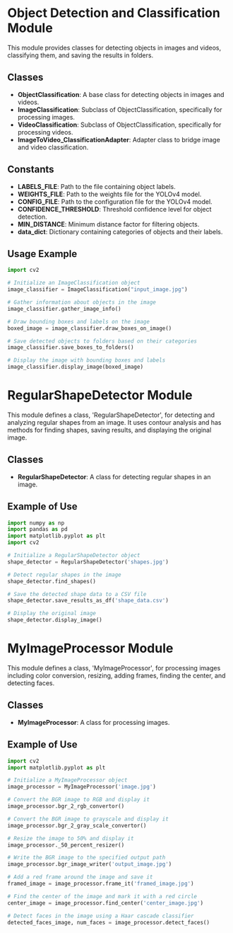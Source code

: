 # Object Detection and Classification Module

This module provides classes for detecting objects in images and videos, classifying them, 
and saving the results in folders.

## Classes

- **ObjectClassification**: A base class for detecting objects in images and videos.
- **ImageClassification**: Subclass of ObjectClassification, specifically for processing images.
- **VideoClassification**: Subclass of ObjectClassification, specifically for processing videos.
- **ImageToVideo_ClassificationAdapter**: Adapter class to bridge image and video classification.

## Constants

- **LABELS_FILE**: Path to the file containing object labels.
- **WEIGHTS_FILE**: Path to the weights file for the YOLOv4 model.
- **CONFIG_FILE**: Path to the configuration file for the YOLOv4 model.
- **CONFIDENCE_THRESHOLD**: Threshold confidence level for object detection.
- **MIN_DISTANCE**: Minimum distance factor for filtering objects.
- **data_dict**: Dictionary containing categories of objects and their labels.

## Usage Example

```python
import cv2

# Initialize an ImageClassification object
image_classifier = ImageClassification("input_image.jpg")

# Gather information about objects in the image
image_classifier.gather_image_info()

# Draw bounding boxes and labels on the image
boxed_image = image_classifier.draw_boxes_on_image()

# Save detected objects to folders based on their categories
image_classifier.save_boxes_to_folders()

# Display the image with bounding boxes and labels
image_classifier.display_image(boxed_image)
```


# RegularShapeDetector Module

This module defines a class, 'RegularShapeDetector', for detecting and analyzing regular shapes from an image. It uses contour analysis and has methods for finding shapes, saving results, and displaying the original image.

## Classes

- **RegularShapeDetector**: A class for detecting regular shapes in an image.

## Example of Use

```python
import numpy as np
import pandas as pd
import matplotlib.pyplot as plt
import cv2

# Initialize a RegularShapeDetector object
shape_detector = RegularShapeDetector('shapes.jpg')

# Detect regular shapes in the image
shape_detector.find_shapes()

# Save the detected shape data to a CSV file
shape_detector.save_results_as_df('shape_data.csv')

# Display the original image
shape_detector.display_image()
```

# MyImageProcessor Module

This module defines a class, 'MyImageProcessor', for processing images including color conversion, resizing,
adding frames, finding the center, and detecting faces.

## Classes

- **MyImageProcessor**: A class for processing images.

## Example of Use

```python
import cv2
import matplotlib.pyplot as plt

# Initialize a MyImageProcessor object
image_processor = MyImageProcessor('image.jpg')

# Convert the BGR image to RGB and display it
image_processor.bgr_2_rgb_convertor()

# Convert the BGR image to grayscale and display it
image_processor.bgr_2_gray_scale_convertor()

# Resize the image to 50% and display it
image_processor._50_percent_resizer()

# Write the BGR image to the specified output path
image_processor.bgr_image_writer('output_image.jpg')

# Add a red frame around the image and save it
framed_image = image_processor.frame_it('framed_image.jpg')

# Find the center of the image and mark it with a red circle
center_image = image_processor.find_center('center_image.jpg')

# Detect faces in the image using a Haar cascade classifier
detected_faces_image, num_faces = image_processor.detect_faces()
